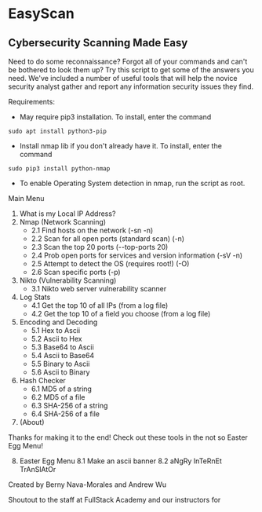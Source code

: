 # EasyScan

## Cybersecurity Scanning Made Easy

Need to do some reconnaissance? Forgot all of your commands and can't be bothered to look them up? Try this script to get some of the answers you need. We've included a number of useful tools that will help the novice security analyst gather and report any information security issues they find.

Requirements:

- May require pip3 installation. To install, enter the command
```
sudo apt install python3-pip
```

- Install nmap lib if you don't already have it. To install, enter the command
```
sudo pip3 install python-nmap
```

- To enable Operating System detection in nmap, run the script as root.


Main Menu
1. What is my Local IP Address?
2. Nmap (Network Scanning)
    * 2.1 Find hosts on the network (-sn -n)
    * 2.2 Scan for all open ports (standard scan) (-n)
    * 2.3 Scan the top 20 ports (--top-ports 20)
    * 2.4 Prob open ports for services and version information (-sV -n)
    * 2.5 Attempt to detect the OS (requires root!) (-O)
    * 2.6 Scan specific ports (-p)
3. Nikto (Vulnerability Scanning)
    * 3.1 Nikto web server vulnerability scanner
4. Log Stats
    * 4.1 Get the top 10 of all IPs (from a log file)
    * 4.2 Get the top 10 of a field you choose (from a log file)
5. Encoding and Decoding
    * 5.1 Hex to Ascii
    * 5.2 Ascii to Hex
    * 5.3 Base64 to Ascii
    * 5.4 Ascii to Base64
    * 5.5 Binary to Ascii
    * 5.6 Ascii to Binary
6. Hash Checker
    * 6.1 MD5 of a string
    * 6.2 MD5 of a file
    * 6.3 SHA-256 of a string
    * 6.4 SHA-256 of a file
7. (About)

Thanks for making it to the end! Check out these tools in the not so Easter Egg Menu!

8.  Easter Egg Menu
8.1 Make an ascii banner
8.2 aNgRy InTeRnEt TrAnSlAtOr





Created by Berny Nava-Morales and Andrew Wu

Shoutout to the staff at FullStack Academy and our instructors for
